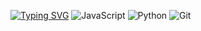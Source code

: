 [![Typing SVG](https://readme-typing-svg.herokuapp.com?font=Fira+Code&pause=1000&width=435&lines=Imag%C3%ADnalo%2C+codif%C3%ADcalo%2C+despli%C3%A9galo.+%F0%9F%9A%80)](https://git.io/typing-svg)
![JavaScript](https://img.shields.io/badge/-JavaScript-F7DF1E?logo=javascript&logoColor=black)
![Python](https://img.shields.io/badge/-Python-3776AB?logo=python&logoColor=white)
![Git](https://img.shields.io/badge/-Git-F05032?logo=git&logoColor=white)
